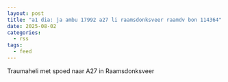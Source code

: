 ```yaml
---
layout: post
title: "a1 dia: ja ambu 17992 a27 li raamsdonksveer raamdv bon 114364"
date: 2025-08-02
categories: 
  - rss
tags: 
  - feed
---
```


Traumaheli met spoed naar A27 in Raamsdonksveer
